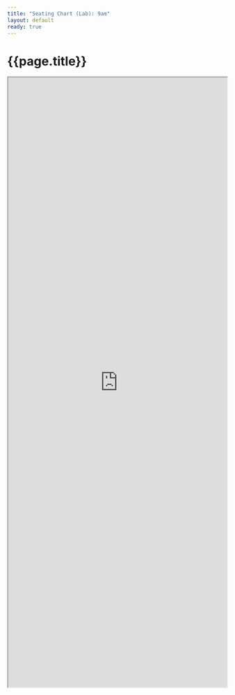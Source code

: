 ```yaml
---
title: "Seating Chart (Lab): 9am"
layout: default
ready: true
---
```


# {{page.title}}

<style>
iframe { width: 100%; height: 1400px; overflow: scroll; }  
</style>


<iframe src="https://docs.google.com/spreadsheets/d/10izPXyloHYWWzxRYdExXne3j8TYCaq9pJUWjyDWblf8/edit#gid=622278226&amp;single=true&amp;widget=true&amp;headers=false"></iframe>
